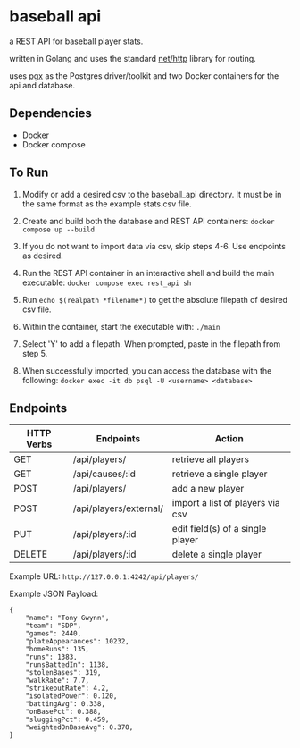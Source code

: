 # baseball api

a REST API for baseball player stats.

written in Golang and uses the standard [net/http](https://pkg.go.dev/net/http) library for routing.

uses [pgx](https://github.com/jackc/pgx) as the Postgres driver/toolkit and two Docker containers for the api and database.

## Dependencies

* Docker
* Docker compose

## To Run

1. Modify or add a desired csv to the baseball_api directory. It must be in the same format as the example stats.csv file. 

2. Create and build both the database and REST API containers:
`docker compose up --build`

3. If you do not want to import data via csv, skip steps 4-6. Use endpoints as desired.

4. Run the REST API container in an interactive shell and build the main executable:
`docker compose exec rest_api sh`

5. Run `echo $(realpath *filename*)` to get the absolute filepath of desired csv file. 

6. Within the container, start the executable with:
`./main`

7. Select 'Y' to add a filepath. When prompted, paste in the filepath from step 5.

8. When successfully imported, you can access the database with the following:
`docker exec -it db psql -U <username> <database>`


## Endpoints

| HTTP Verbs | Endpoints | Action |
| --- | --- | --- |
| GET | /api/players/ | retrieve all players |
| GET | /api/causes/:id | retrieve a single player |
| POST | /api/players/ | add a new player |
| POST | /api/players/external/ | import a list of players via csv |
| PUT | /api/players/:id | edit field(s) of a single player |
| DELETE | /api/players/:id | delete a single player |

Example URL: `http://127.0.0.1:4242/api/players/`

Example JSON Payload:

```
{
    "name": "Tony Gwynn",
    "team": "SDP",
    "games": 2440,
    "plateAppearances": 10232,
    "homeRuns": 135,
    "runs": 1383,
    "runsBattedIn": 1138,
    "stolenBases": 319,
    "walkRate": 7.7,
    "strikeoutRate": 4.2,
    "isolatedPower": 0.120,
    "battingAvg": 0.338,
    "onBasePct": 0.388,
    "sluggingPct": 0.459,
    "weightedOnBaseAvg": 0.370,
}
